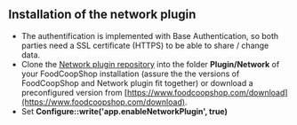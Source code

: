 ## Installation of the network plugin

* The authentification is implemented with Base Authentication, so both parties need a SSL certificate (HTTPS) to be able to share / change data.
* Clone the [Network plugin repository](https://github.com/foodcoopshop/fcs-network) into the folder **Plugin/Network** of your FoodCoopShop installation (assure the the versions of FoodCoopShop and Network plugin fit together) or download a preconfigured version from [https://www.foodcoopshop.com/download](https://www.foodcoopshop.com/download).
* Set **Configure::write('app.enableNetworkPlugin', true)**
